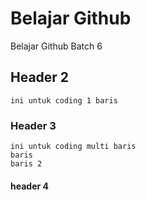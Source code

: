 # Belajar Github

Belajar Github Batch 6

## Header 2

`ini untuk coding 1 baris`

### Header 3

```
ini untuk coding multi baris
baris
baris 2
```

#### header 4



